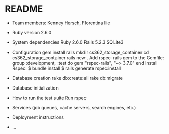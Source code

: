 # README
* Team members:
  Kenney Hersch, Florentina Ilie
* Ruby version
  2.6.0
* System dependencies
  Ruby  2.6.0
  Rails 5.2.3
  SQLite3
* Configuration
  gem install rails
  mkdir cs362_storage_container
  cd cs362_storage_container
  rails new .
  Add rspec-rails gem to the Gemfile:
    group :development, :test do 
      gem "rspec-rails", "~> 3.7.0"
    end
  Install Rspec:
    $ bundle install
    $ rails generate rspec:install
* Database creation
  rake db:create:all
  rake db:migrate
* Database initialization

* How to run the test suite
  Run rspec
* Services (job queues, cache servers, search engines, etc.)

* Deployment instructions

* ...
